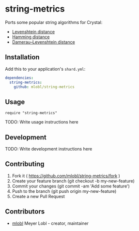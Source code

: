 # string-metrics

Ports some popular string algorithms for Crystal:
* [Levenshtein distance](https://en.wikipedia.org/wiki/Levenshtein_distance)
* [Hamming distance](https://en.wikipedia.org/wiki/Hamming_distance)
* [Damerau–Levenshtein distance](https://en.wikipedia.org/wiki/Damerau%E2%80%93Levenshtein_distance)

## Installation

Add this to your application's `shard.yml`:

```yaml
dependencies:
  string-metrics:
    github: mlobl/string-metrics
```

## Usage

```crystal
require "string-metrics"
```

TODO: Write usage instructions here

## Development

TODO: Write development instructions here

## Contributing

1. Fork it ( https://github.com/mlobl/string-metrics/fork )
2. Create your feature branch (git checkout -b my-new-feature)
3. Commit your changes (git commit -am 'Add some feature')
4. Push to the branch (git push origin my-new-feature)
5. Create a new Pull Request

## Contributors

- [mlobl](https://github.com/mlobl) Meyer Lobl - creator, maintainer
